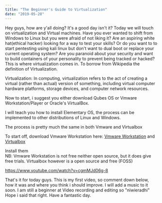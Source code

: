 ```yaml
---
title: "The Beginner's Guide to Virtualization"
date: "2019-05-28"
---
```


Hey guys, how are y'all doing? It's a good day isn't it? Today we will touch on virtualization and Virtual machines. Have you ever wanted to shift from Windows to Linux but you were afraid of not liking it? Are an aspiring white hat(ethical hacker) looking for a way to test your skills? Or do you want to to start pentesting using kali linux but don't want to dual boot or replace your current operating system? Are you paranoid about your security and want to build containers of your personality to prevent being tracked or hacked? This is where virtualization comes in. To borrow from Wikipedia the definition of Virtualization.

Virtualization: In computing, virtualization refers to the act of creating a virtual (rather than actual) version of something, including virtual computer hardware platforms, storage devices, and computer network resources.

Now to start, i suggest you either download Qubes OS or Vmware Workstation/Player or Oracle's VirtualBox.

I will teach you how to install Elementary OS, the process can be implemented to other distributions of Linux and Windows.

The process is pretty much the same in both Vmware and Virtualbox

To start off, download Vmware Workstation here: [Vmware Workstation](http://store.vmware.com/upgradeworkstation) and [Virtualbox](https://www.virtualbox.org/wiki/Downloads)

Install them  
NB: Vmware Workstation is not free neither open source, but it does give free trials. Virtualbox however is a open source and free (FOSS)

https://www.youtube.com/watch?v=cgmMJd06g-8

That's it for today guys. This is my first video, so comment down below, how it was and where you think i should improve. I will add a music to it soon. I am still a beginner at Video recording and editing so "niwieradhi" Hope i said that right. Have a fantastic day.
